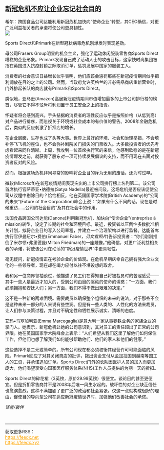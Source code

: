 <!--1593546746000-->
[新冠危机不应让企业忘记社会目的](https://cn.ft.com/story/001088349?full=y)
------

<div></div><div class="story-lead">希尔：跨国食品公司达能利用新冠危机加快向“使命企业”转型，其CEO确信，对更广泛利益相关者的承诺将使公司更具韧性。</div><div class=" story-image image"><img src="https://thumbor.ftacademy.cn/unsafe/1340x754/https://thumbor.ftacademy.cn/unsafe/picture/9/000096619_piclink.jpg"></div><div class="story-body"><div id="story-body-container"><p>Sports Direct和Primark在新型冠状病毒危机刚爆发时表现差劲。</p><p>母公司Frasers Group明显的机会主义，强化了运动休闲服装零售商Sports Direct糟糕的企业形象。Primark发现自己成了活动人士的攻击目标，这家快时尚集团被指在英国进入抗疫封锁之际取消订单，惩罚发展中国家的服装工人。</p><p>消费者的社会意识日益增长似乎表明，他们应该会惩罚那些在新冠疫情期间似乎把利润放在目的之上的公司。然而，当政府允许英格兰的非必需品商店重新营业时，门外排起长队的商店就有Primark和Sports Direct。</p><p>类似地，亚马逊(Amazon)高居新冠疫情期间市值增加最多的上市公司排行榜的榜首，尽管它不得不驳斥将利润置于员工安全之上的指责。</p><div  data-o-ads-name="mpu-middle1" class="o-ads in-article-advert" data-o-ads-formats-default="false"  data-o-ads-formats-small="FtcMobileMpu"  data-o-ads-formats-medium="FtcMpu" data-o-ads-formats-large="FtcMpu" data-o-ads-formats-extra="FtcMpu" data-o-ads-targeting="cnpos=middle1;" data-cy='[{"devices":["PC","iPhoneWeb","AndroidWeb","iPhoneApp","AndroidApp"],"pattern":"MPU","position":"Middle1","container":"mpuInStory"}]'></div><p>怀疑者将会感到高兴。手头拮据的消费者的理性反应似乎是按照价格（从低到高）对产品进行排序，而忽视关于环境或社会成本的有价值的警告。2008年金融危机后，类似的反应刺激了折扣店的增长。</p><p>在企业层面，生存也成了头等大事。世界上最好的环境、社会和治理举措，不会填补停飞飞机的座位，也不会弥补剧院关门损失的门票收入。大多数投资者的优先考虑看起来同样清晰。上周，我收到一位首席执行官的来信，他感到欣慰的是在新冠疫情爆发之前，就获得了股东对一项可持续发展倡议的支持，而不用现在去面对投资者反对的风险。</p><p>然而，根据这场危机非同寻常的影响将企业目的斥为无用的废话，还为时过早。</p><p>微软(Microsoft)在新冠疫情期间表现突出的上市公司排行榜上名列第二。该公司首席执行官萨蒂亚•纳德拉(Satya Nadella)最近被问及，这场危机是否应该促使公司从议程中剔除目的？恰恰相反，他在英国国家学术院(British Academy)的“公司的未来”(Future of the Corporation)峰会上说：“如果有什么不同的话，现在是时候重访……公司的社会目的”及其在社会中的作用。</p><p>法国食品跨国公司达能(Danone)利用新冠危机，加快向“使命企业”(entreprise à mission)转型，设定了长期的社会和环境目标。最近，投资者以压倒性多数批准相关计划，拟将企业目的写入公司章程，并建立一个治理架构以进行监督。达能首席执行官伊曼纽尔•费伯(Emmanuel Faber，<i>见文首照片</i>)告诉投资者：“你们刚刚推倒了米尔顿•弗里德曼(Milton Friedman)的一座雕像。”他确信，对更广泛利益相关者的承诺，将使该公司在动荡的“新冠疫情世界”中更具韧性。</p><p>毫无疑问，新冠疫情正在考验企业的价值观。在危机早期庆幸自己拥有强大企业文化的一些领导者，现在却在竭力应付以往不堪设想的取舍。</p><div data-o-ads-name="mpu-middle2" class="o-ads in-article-advert" data-o-ads-formats-default="false"  data-o-ads-formats-small="FtcMobileMpu"  data-o-ads-formats-medium="false" data-o-ads-formats-large="false" data-o-ads-formats-extra="false" data-o-ads-targeting="cnpos=middle2;" data-cy='[{"devices":["iPhoneWeb","AndroidWeb","iPhoneApp","AndroidApp"],"pattern":"MPU","position":"Middle2","container":"mpuInStory"}]'></div><p>我和另一位商界领袖谈过，他描述了员工们在得知自己将被裁员时的苦涩感受——其中一些人是最近才加入的，受到公司由目的驱动的使命的诱惑：“一方面，我们必须拥抱和安抚人们；另一方面，我们不得不做出艰难的决定。”</p><p>这不是一种新的两难困境。需要裁员以确保整个组织的未来的说法，对于那些不会是这种未来一部分的人来说有些空洞。但是有一些人类的、人性化的方法来裁员，让人们参与决策过程，并且对不确定性和牺牲展示诚实、清晰的态度。</p><p>艾玛•马塞加利亚(Emma Marcegaglia)是意大利一家从事钢铁业务的家族企业的掌门人。她表示，新冠危机让她的公司意识到，其对员工的责任超出了正常的公司界限。她在英国国家学术院峰会上表示：“人们希望从我们这里了解他们如何保住工作，但他们也想了解我们如何能够帮助他们、他们的家人和他们的健康。”</p><p>这些选择不是二元或简单的。所有公司现在都必须权衡其经营许可可能面临的风险。Primark回应了对其关闭商店的批评，拨出资金支付从孟加拉国到越南等国工人的工资，并承诺追加订单。Sports Direct门外的长队因医护人员的加入而更加庞大，他们渴望享受向国家医疗服务体系(NHS)工作人员提供的为期一天的折扣。</p><p>Sports Direct的碎花裙（3英镑，原价29.99英镑）很便宜。谈论目的甚至更便宜。但是折扣零售商并不是2008年后唯一风生水起的。破坏性的对企业缺乏信任也愈演愈烈。这种不满加剧了更广泛的政治和社会紧张。仅这一点就构成很好的理由，促使目的导向型公司在适应新冠疫情世界时，加强他们改善社会的承诺。</p><div data-o-ads-name="mpu-middle3" class="o-ads in-article-advert" data-o-ads-formats-default="false"  data-o-ads-formats-small="FtcMobileMpu"  data-o-ads-formats-medium="false" data-o-ads-formats-large="false" data-o-ads-formats-extra="false" data-o-ads-targeting="cnpos=middle3;" data-cy='[{"devices":["iPhoneWeb","AndroidWeb","iPhoneApp","AndroidApp"],"pattern":"MPU","position":"Middle3","container":"mpuInStory"}]'></div><p><i>译者/裴伴</i></p></div><div class="clearfloat"></div></div><br><hr><div>获取更多RSS：<br><a href="https://feedx.net" style="color:orange" target="_blank">https://feedx.net</a> <br><a href="https://feedx.xyz" style="color:orange" target="_blank">https://feedx.xyz</a><br></div>
